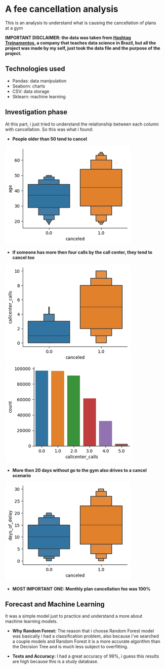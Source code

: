 # A fee cancellation analysis

This is an analysis to understand what is causing the cancellation of plans at a gym

**IMPORTANT DISCLAIMER: the data was taken from [Hashtag Treinamentos](https://www.hashtagtreinamentos.com/?origemurl=75502579145&gad_source=1&gclid=Cj0KCQiAhomtBhDgARIsABcaYylrKGb1nVWN1YepIZrKizmVGcLsc82WnTXegQ-5H7otwLmzF1VgkPkaAsFFEALw_wcB), a company that teaches data science in Brazil, but all the project was made by my self, just took the data file and the purpose of the project.**

##  Technologies used

- Pandas: data manipulation
- Seaborn: charts
- CSV: data storage
- Sklearn: machine learning

## Investigation phase 

At this part, i just tried to understand the relationship between each column with cancellation. So this was what i found:

- **People older than 50 tend to cancel** 

![](/images/age.png)

- **If someone has more then four calls by the call center, they tend to cancel too**

![](/images/callcenter_boxplot.png) ![](/images/callcenter_bar.png)

- **More then 20 days without go to the gym also drives to a cancel scenario**

![](/images/delay.png)

- **MOST IMPORTANT ONE: Monthly plan cancellation fee was 100%**

## Forecast and Machine Learning

It was a simple model just to practice and understand a more about machine learning models.

- **Why Random Forest:** The reason that i choose Random Forest model was basically i had a classification problem, also because i've searched a couple models and Random Forest it is a more accurate algorithm than the Decision Tree and is much less subject to overfitting.

- **Tests and Accuracy:** I had a great accuracy of 99%, i guess this results are high because this is a study database.
